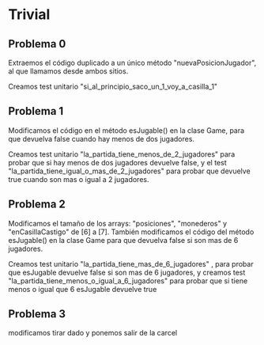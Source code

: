 # Trivial

## Problema 0

Extraemos el código duplicado a un único método "nuevaPosicionJugador",
al que llamamos desde ambos sitios.

Creamos test unitario "si_al_principio_saco_un_1_voy_a_casilla_1"

## Problema 1
Modificamos el código en el método esJugable() en la clase Game,
para que devuelva false cuando hay menos de dos jugadores.

Creamos test unitario "la_partida_tiene_menos_de_2_jugadores"
para probar que si hay menos de dos jugadores devuelve false, y el 
test "la_partida_tiene_igual_o_mas_de_2_jugadores" para probar que 
devuelve true cuando son mas o igual a 2 jugadores.

## Problema 2
Modificamos el tamaño de los arrays: "posiciones", "monederos" y "enCasillaCastigo"
de [6] a [7].
También modificamos el código del método esJugable() en la clase Game para que devuelva
false si son mas de 6 jugadores.

Creamos test unitario "la_partida_tiene_mas_de_6_jugadores" , 
para probar que esJugable devuelve false si son mas de 6 jugadores, y 
creamos test "la_partida_tiene_menos_o_igual_a_6_jugadores"
para probar que si tiene menos o igual que 6 esJugable devuelve true

## Problema 3
modificamos tirar dado y ponemos salir de la carcel
